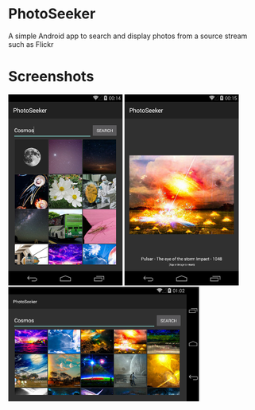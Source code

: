 # PhotoSeeker
A simple Android app to search and display photos from a source stream such as Flickr

# Screenshots
![Search Screen](photoseeker1.png?raw=true "Search Screen")
![Search Screen](photoseeker2.png?raw=true "Search Screen")
![Search Screen](photoseeker3.png?raw=true "Search Screen")
